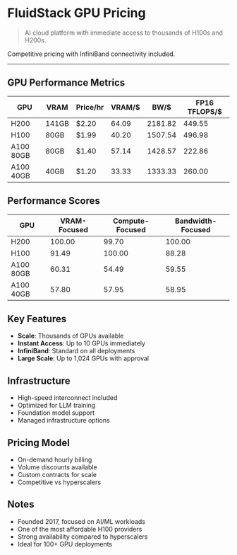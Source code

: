 # FluidStack GPU Pricing

> AI cloud platform with immediate access to thousands of H100s and H200s.

Competitive pricing with InfiniBand connectivity included.

---

## GPU Performance Metrics

| GPU       | VRAM  | Price/hr | VRAM/$ | BW/$    | FP16 TFLOPS/$ |
| --------- | ----- | -------- | ------ | ------- | ------------- |
| H200      | 141GB | $2.20    | 64.09  | 2181.82 | 449.55        |
| H100      | 80GB  | $1.99    | 40.20  | 1507.54 | 496.98        |
| A100 80GB | 80GB  | $1.40    | 57.14  | 1428.57 | 222.86        |
| A100 40GB | 40GB  | $1.20    | 33.33  | 1333.33 | 260.00        |

## Performance Scores

| GPU       | VRAM-Focused | Compute-Focused | Bandwidth-Focused |
| --------- | ------------ | --------------- | ----------------- |
| H200      | 100.00       | 99.70           | 100.00            |
| H100      | 91.49        | 100.00          | 88.28             |
| A100 80GB | 60.31        | 54.49           | 59.55             |
| A100 40GB | 57.80        | 57.95           | 58.95             |

## Key Features

- **Scale**: Thousands of GPUs available
- **Instant Access**: Up to 10 GPUs immediately
- **InfiniBand**: Standard on all deployments
- **Large Scale**: Up to 1,024 GPUs with approval

## Infrastructure

- High-speed interconnect included
- Optimized for LLM training
- Foundation model support
- Managed infrastructure options

## Pricing Model

- On-demand hourly billing
- Volume discounts available
- Custom contracts for scale
- Competitive vs hyperscalers

## Notes

- Founded 2017, focused on AI/ML workloads
- One of the most affordable H100 providers
- Strong availability compared to hyperscalers
- Ideal for 100+ GPU deployments
